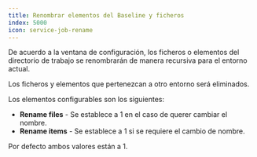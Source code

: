 ```yaml
---
title: Renombrar elementos del Baseline y ficheros
index: 5000
icon: service-job-rename
---
```


De acuerdo a la ventana de configuración, los ficheros o elementos del directorio de trabajo se renombrarán de manera recursiva para el entorno actual.

Los ficheros y elementos que pertenezcan a otro entorno será eliminados.

Los elementos configurables son los siguientes:

- **Rename files** - Se establece a 1 en el caso de querer cambiar el nombre.
- **Rename items** - Se establece a 1 si se requiere el cambio de nombre.

Por defecto ambos valores están a 1.
